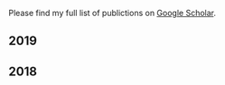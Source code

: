 Please find my full list of publictions on [Google Scholar](https://scholar.google.ch/citations?user=DGxuxdUAAAAJ&hl=en).

## 2019


## 2018
